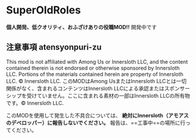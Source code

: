 ﻿# SuperOldRoles

**個人開発、低クオリティ、おふざけありの役職MOD!!**
開発中です


## 注意事項 atensyonpuri-zu

This mod is not affiliated with Among Us or Innersloth LLC, and the content contained therein is not endorsed or otherwise sponsored by Innersloth LLC. Portions of the materials contained herein are property of Innersloth LLC. © Innersloth LLC.
このMODはAmong UsまたはInnersloth LLCとは一切関係がなく、含まれるコンテンツはInnersloth LLCによる承認またはスポンサーシップを受けていません。ここに含まれる素材の一部はInnersloth LLCの所有物です。© Innersloth LLC.

このMODを使用して発生した不具合については、 **絶対にInnersloth（アモアスのデベロッパー）に報告しないでください。** 報告は、==工事中==の場所に行ってください。